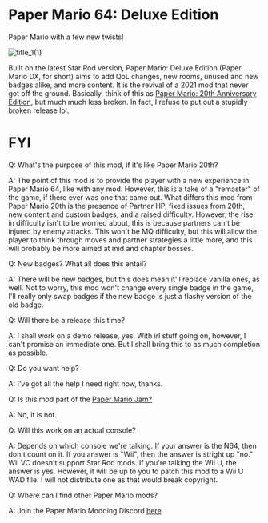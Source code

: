# Paper Mario 64: Deluxe Edition
Paper Mario with a few new twists!

![title_1(1)](https://user-images.githubusercontent.com/50627538/177403792-e23ba696-bcc3-4807-984d-8033b27eecee.png)

Built on the latest Star Rod version, Paper Mario: Deluxe Edition (Paper Mario DX, for short) aims to add QoL changes, new rooms, unused and new badges alike, and more content. It is the revival of a 2021 mod that never got off the ground. Basically, think of this as [Paper Mario: 20th Anniversary Edition](https://youtu.be/rNIgK8tbh4A), but much much less broken. In fact, I refuse to put out a stupidly broken release lol.

# FYI

Q: What's the purpose of this mod, if it's like Paper Mario 20th?

A: The point of this mod is to provide the player with a new experience in Paper Mario 64, like with any mod. However, this is a take of a "remaster" of the game, if there ever was one that came out. What differs this mod from Paper Mario 20th is the presence of Partner HP, fixed issues from 20th, new content and custom badges, and a raised difficulty. However, the rise in difficulty isn't to be worried about, this is because partners can't be injured by enemy attacks. This won't be MQ difficulty, but this will allow the player to think through moves and partner strategies a little more, and this will probably be more aimed at mid and chapter bosses.


Q: New badges? What all does this entail?

A: There will be new badges, but this does mean it'll replace vanilla ones, as well. Not to worry, this mod won't change every single badge in the game, I'll really only swap badges if the new badge is just a flashy version of the old badge.



Q: Will there be a release this time?

A: I shall work on a demo release, yes. With irl stuff going on, however, I can't promise an immediate one. But I shall bring this to as much completion as possible.



Q: Do you want help?

A: I've got all the help I need right now, thanks.



Q: Is this mod part of the [Paper Mario Jam?](https://itch.io/jam/paper-mario-modding-jam)

A: No, it is not.



Q: Will this work on an actual console?

A: Depends on which console we're talking. If your answer is the N64, then don't count on it. If you answer is "Wii", then the answer is stright up "no." Wii VC doesn't support Star Rod mods. If you're talking the Wii U, the answer is yes. However, it will be up to you to patch this mod to a Wii U WAD file. I will not distribute one as that would break copyright.



Q: Where can I find other Paper Mario mods?

A: Join the Paper Mario Modding Discord [here](https://discord.gg/JGJ7H5R7eS)
